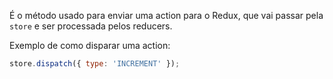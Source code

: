 É o método usado para enviar uma action para o Redux, que vai passar pela `store` e ser processada pelos reducers. 

Exemplo de como disparar uma action:

```js
store.dispatch({ type: 'INCREMENT' });
```

